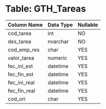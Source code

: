 # Table: GTH_Tareas

| Column Name | Data Type | Nullable |
|-------------|-----------|----------|
| cod_tarea | int | NO |
| des_tarea | nvarchar | NO |
| cod_emp_res | char | YES |
| valor_tarea | numeric | YES |
| fec_ini_est | datetime | YES |
| fec_fin_est | datetime | YES |
| fec_ini_real | datetime | YES |
| fec_fin_real | datetime | YES |
| cod_ori | char | YES |
